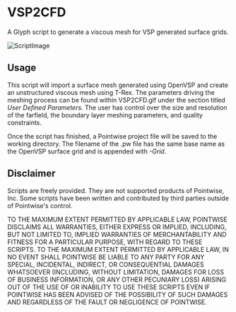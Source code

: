 # VSP2CFD
A Glyph script to generate a viscous mesh for VSP generated surface grids. 

![ScriptImage](https://raw.github.com/pointwise/VSP2CFD/master/ScriptImage.png)

## Usage
This script will import a surface mesh generated using OpenVSP and create an unstructured viscous mesh using T-Rex. The parameters driving the meshing process can be found within VSP2CFD.glf under the section titled *User Defined Parameters.* The user has control over the size and resolution of the farfield, the boundary layer meshing parameters, and quality constraints.

Once the script has finished, a Pointwise project file will be saved to the working directory. The filename of the .pw file has the same base name as the OpenVSP surface grid and is appended with *-Grid*. 

## Disclaimer
Scripts are freely provided. They are not supported products of
Pointwise, Inc. Some scripts have been written and contributed by third
parties outside of Pointwise's control.

TO THE MAXIMUM EXTENT PERMITTED BY APPLICABLE LAW, POINTWISE DISCLAIMS
ALL WARRANTIES, EITHER EXPRESS OR IMPLIED, INCLUDING, BUT NOT LIMITED
TO, IMPLIED WARRANTIES OF MERCHANTABILITY AND FITNESS FOR A PARTICULAR
PURPOSE, WITH REGARD TO THESE SCRIPTS. TO THE MAXIMUM EXTENT PERMITTED
BY APPLICABLE LAW, IN NO EVENT SHALL POINTWISE BE LIABLE TO ANY PARTY
FOR ANY SPECIAL, INCIDENTAL, INDIRECT, OR CONSEQUENTIAL DAMAGES
WHATSOEVER (INCLUDING, WITHOUT LIMITATION, DAMAGES FOR LOSS OF BUSINESS
INFORMATION, OR ANY OTHER PECUNIARY LOSS) ARISING OUT OF THE USE OF OR
INABILITY TO USE THESE SCRIPTS EVEN IF POINTWISE HAS BEEN ADVISED OF THE
POSSIBILITY OF SUCH DAMAGES AND REGARDLESS OF THE FAULT OR NEGLIGENCE OF
POINTWISE.
